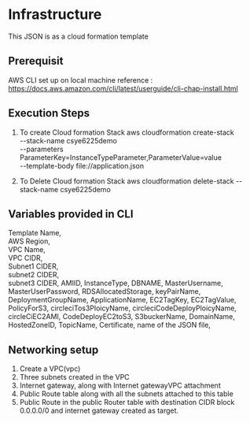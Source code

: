 # Infrastructure
This JSON is as a cloud formation template 

## Prerequisit 
AWS CLI set up on local machine 
reference : https://docs.aws.amazon.com/cli/latest/userguide/cli-chap-install.html

## Execution Steps
1. To create Cloud formation Stack
 aws cloudformation create-stack \
  --stack-name csye6225demo \
  --parameters ParameterKey=InstanceTypeParameter,ParameterValue=value \
  --template-body file://application.json

2. To Delete Cloud formation Stack
aws cloudformation delete-stack --stack-name csye6225demo 

 ## Variables provided in CLI
 Template Name,  
 AWS Region,  
 VPC Name,  
 VPC CIDR,  
 Subnet1 CIDER,  
 subnet2 CIDER,  
 subnet3 CIDER,
 AMIID,
 InstanceType,
 DBNAME,
 MasterUsername,
 MasterUserPassword,
 RDSAllocatedStorage,
 keyPairName,
 DeploymentGroupName,
 ApplicationName,
 EC2TagKey,
 EC2TagValue,
 PolicyForS3,
 circleciTos3PloicyName,
 circleciCodeDeployPloicyName,
 circleCiEC2AMI,
 CodeDeployEC2toS3,
 S3buckerName,
 DomainName,
 HostedZoneID,
 TopicName,
 Certificate,
 name of the JSON file,  
 ## Networking setup
 1. Create a VPC(vpc)
 2. Three subnets created in the VPC
 3. Internet gateway, along with Internet gatewayVPC attachment
 4. Public Route table along with all the subnets attached to this table 
 5. Public Route in the public Router table with destination CIDR block 0.0.0.0/0 and internet gateway created as target.

 